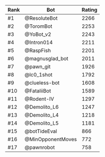 Rank|Bot|Rating
---|---|---
#1|@ResoluteBot|2266
#2|@ToromBot|2253
#3|@YoBot_v2|2243
#4|@Intron014|2211
#5|@RaspFish|2201
#6|@magnusglad_bot|2011
#7|@pawn_git|1926
#8|@lc0_1shot|1792
#9|@clueless-bot|1608
#10|@FataliiBot|1589
#11|@Rodent-IV|1297
#12|@Demolito_L6|1247
#13|@Demolito_L4|1218
#14|@Demolito_L5|1181
#15|@botTideEval|866
#16|@MinOpponentMoves|772
#17|@pawnrobot|758
